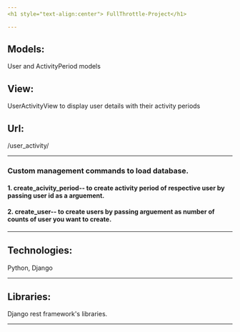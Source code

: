 ```yaml
---
<h1 style="text-align:center"> FullThrottle-Project</h1>

---
```

<h2>Models:</h2> User and ActivityPeriod models

<h2>View:</h2> UserActivityView to display user details with their activity periods
<h2>Url:</h2> /user_activity/ 

---
<h3>Custom management commands to load database.</h3>
<h4>1. create_acivity_period-- to create activity period of respective user by passing user id as a arguement.</h4>
<h4>2. create_user-- to create users by passing arguement as number of counts of user you want to create.</h4>

---
<h2>Technologies:</h2> Python, Django

---
<h2>Libraries:</h2> Django rest framework's libraries.

---

